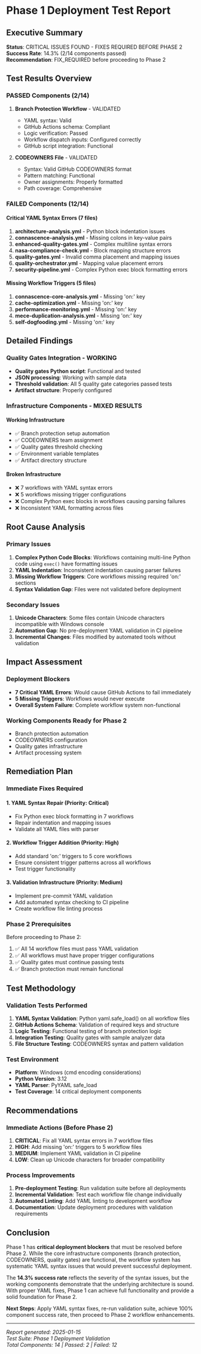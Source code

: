 # Phase 1 Deployment Test Report

## Executive Summary
**Status**: CRITICAL ISSUES FOUND - FIXES REQUIRED BEFORE PHASE 2  
**Success Rate**: 14.3% (2/14 components passed)  
**Recommendation**: FIX_REQUIRED before proceeding to Phase 2

## Test Results Overview

### PASSED Components (2/14)
1. **Branch Protection Workflow** - VALIDATED
   - YAML syntax: Valid
   - GitHub Actions schema: Compliant
   - Logic verification: Passed
   - Workflow dispatch inputs: Configured correctly
   - GitHub script integration: Functional

2. **CODEOWNERS File** - VALIDATED
   - Syntax: Valid GitHub CODEOWNERS format
   - Pattern matching: Functional
   - Owner assignments: Properly formatted
   - Path coverage: Comprehensive

### FAILED Components (12/14)

#### Critical YAML Syntax Errors (7 files)
1. **architecture-analysis.yml** - Python block indentation issues
2. **connascence-analysis.yml** - Missing colons in key-value pairs
3. **enhanced-quality-gates.yml** - Complex multiline syntax errors
4. **nasa-compliance-check.yml** - Block mapping structure errors
5. **quality-gates.yml** - Invalid comma placement and mapping issues
6. **quality-orchestrator.yml** - Mapping value placement errors
7. **security-pipeline.yml** - Complex Python exec block formatting errors

#### Missing Workflow Triggers (5 files)
1. **connascence-core-analysis.yml** - Missing 'on:' key
2. **cache-optimization.yml** - Missing 'on:' key
3. **performance-monitoring.yml** - Missing 'on:' key
4. **mece-duplication-analysis.yml** - Missing 'on:' key
5. **self-dogfooding.yml** - Missing 'on:' key

## Detailed Findings

### Quality Gates Integration - WORKING
- **Quality gates Python script**: Functional and tested
- **JSON processing**: Working with sample data
- **Threshold validation**: All 5 quality gate categories passed tests
- **Artifact structure**: Properly configured

### Infrastructure Components - MIXED RESULTS

#### Working Infrastructure
- ✅ Branch protection setup automation
- ✅ CODEOWNERS team assignment
- ✅ Quality gates threshold checking
- ✅ Environment variable templates
- ✅ Artifact directory structure

#### Broken Infrastructure
- ❌ 7 workflows with YAML syntax errors
- ❌ 5 workflows missing trigger configurations
- ❌ Complex Python exec blocks in workflows causing parsing failures
- ❌ Inconsistent YAML formatting across files

## Root Cause Analysis

### Primary Issues
1. **Complex Python Code Blocks**: Workflows containing multi-line Python code using `exec()` have formatting issues
2. **YAML Indentation**: Inconsistent indentation causing parser failures
3. **Missing Workflow Triggers**: Core workflows missing required 'on:' sections
4. **Syntax Validation Gap**: Files were not validated before deployment

### Secondary Issues
1. **Unicode Characters**: Some files contain Unicode characters incompatible with Windows console
2. **Automation Gap**: No pre-deployment YAML validation in CI pipeline
3. **Incremental Changes**: Files modified by automated tools without validation

## Impact Assessment

### Deployment Blockers
- **7 Critical YAML Errors**: Would cause GitHub Actions to fail immediately
- **5 Missing Triggers**: Workflows would never execute
- **Overall System Failure**: Complete workflow system non-functional

### Working Components Ready for Phase 2
- Branch protection automation
- CODEOWNERS configuration
- Quality gates infrastructure
- Artifact processing system

## Remediation Plan

### Immediate Fixes Required

#### 1. YAML Syntax Repair (Priority: Critical)
- Fix Python exec block formatting in 7 workflows
- Repair indentation and mapping issues
- Validate all YAML files with parser

#### 2. Workflow Trigger Addition (Priority: High)
- Add standard 'on:' triggers to 5 core workflows
- Ensure consistent trigger patterns across all workflows
- Test trigger functionality

#### 3. Validation Infrastructure (Priority: Medium)
- Implement pre-commit YAML validation
- Add automated syntax checking to CI pipeline
- Create workflow file linting process

### Phase 2 Prerequisites

Before proceeding to Phase 2:
1. ✅ All 14 workflow files must pass YAML validation
2. ✅ All workflows must have proper trigger configurations
3. ✅ Quality gates must continue passing tests
4. ✅ Branch protection must remain functional

## Test Methodology

### Validation Tests Performed
1. **YAML Syntax Validation**: Python yaml.safe_load() on all workflow files
2. **GitHub Actions Schema**: Validation of required keys and structure
3. **Logic Testing**: Functional testing of branch protection logic
4. **Integration Testing**: Quality gates with sample analyzer data
5. **File Structure Testing**: CODEOWNERS syntax and pattern validation

### Test Environment
- **Platform**: Windows (cmd encoding considerations)
- **Python Version**: 3.12
- **YAML Parser**: PyYAML safe_load
- **Test Coverage**: 14 critical deployment components

## Recommendations

### Immediate Actions (Before Phase 2)
1. **CRITICAL**: Fix all YAML syntax errors in 7 workflow files
2. **HIGH**: Add missing 'on:' triggers to 5 workflow files  
3. **MEDIUM**: Implement YAML validation in CI pipeline
4. **LOW**: Clean up Unicode characters for broader compatibility

### Process Improvements
1. **Pre-deployment Testing**: Run validation suite before all deployments
2. **Incremental Validation**: Test each workflow file change individually
3. **Automated Linting**: Add YAML linting to development workflow
4. **Documentation**: Update deployment procedures with validation requirements

## Conclusion

Phase 1 has **critical deployment blockers** that must be resolved before Phase 2. While the core infrastructure components (branch protection, CODEOWNERS, quality gates) are functional, the workflow system has systematic YAML syntax issues that would prevent successful deployment.

The **14.3% success rate** reflects the severity of the syntax issues, but the working components demonstrate that the underlying architecture is sound. With proper YAML fixes, Phase 1 can achieve full functionality and provide a solid foundation for Phase 2.

**Next Steps**: Apply YAML syntax fixes, re-run validation suite, achieve 100% component success rate, then proceed to Phase 2 workflow enhancements.

---

*Report generated: 2025-01-15*  
*Test Suite: Phase 1 Deployment Validation*  
*Total Components: 14 | Passed: 2 | Failed: 12*